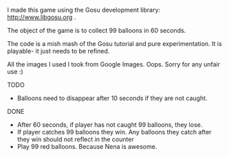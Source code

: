 I made this game using the Gosu development library: http://www.libgosu.org .

The object of the game is to collect 99 balloons in 60 seconds. 

The code is a mish mash of the Gosu tutorial and pure experimentation. It is playable- it just needs to be refined. 

All the images I used I took from Google Images. Oops. Sorry for any unfair use :)

TODO

- Balloons need to disappear after 10 seconds if they are not caught.


DONE

- After 60 seconds, if player has not caught 99 balloons, they lose.
- If player catches 99 balloons they win. Any balloons they catch after they win should not reflect in the counter
- Play 99 red balloons. Because Nena is awesome. 
